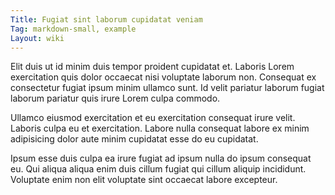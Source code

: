 ```yaml
---
Title: Fugiat sint laborum cupidatat veniam
Tag: markdown-small, example
Layout: wiki
---
```

Elit duis ut id minim duis tempor proident cupidatat et. Laboris Lorem exercitation quis dolor occaecat nisi voluptate laborum non. Consequat ex consectetur fugiat ipsum minim ullamco sunt. Id velit pariatur laborum fugiat laborum pariatur quis irure Lorem culpa commodo.

Ullamco eiusmod exercitation et eu exercitation consequat irure velit. Laboris culpa eu et exercitation. Labore nulla consequat labore ex minim adipisicing dolor aute minim cupidatat esse do eu cupidatat.

Ipsum esse duis culpa ea irure fugiat ad ipsum nulla do ipsum consequat eu. Qui aliqua aliqua enim duis cillum fugiat qui cillum aliquip incididunt. Voluptate enim non elit voluptate sint occaecat labore excepteur.